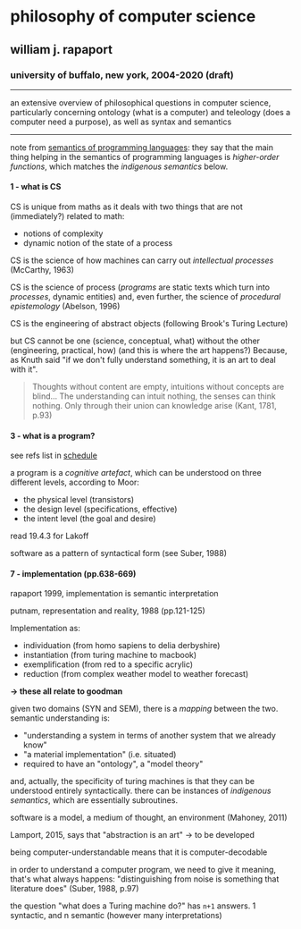 # philosophy of computer science

## william j. rapaport

### university of buffalo, new york, 2004-2020 (draft)

---

an extensive overview of philosophical questions in computer science, particularly concerning ontology (what is a computer) and teleology (does a computer need a purpose), as well as syntax and semantics

---

note from [semantics of programming languages](https://archive.org/details/semanticsofprogr0000gunt/page/218/mode/2up): they say that the main thing helping in the semantics of programming languages is *higher-order functions*, which matches the *indigenous semantics* below.

#### 1 - what is CS

CS is unique from maths as it deals with two things that are not (immediately?) related to math:

- notions of complexity
- dynamic notion of the state of a process

CS is the science of how machines can carry out *intellectual processes* (McCarthy, 1963)

CS is the science of process (*programs* are static texts which turn into *processes*, dynamic entities) and, even further, the science of *procedural epistemology* (Abelson, 1996)

CS is the engineering of abstract objects (following Brook's Turing Lecture)

but CS cannot be one (science, conceptual, what) without the other (engineering, practical, how) (and this is where the art happens?) Because, as Knuth said "if we don't fully understand something, it is an art to deal with it".

> Thoughts without content are empty, intuitions without concepts are blind... The understanding can intuit nothing, the senses can think nothing. Only through their union can knowledge arise (Kant, 1781, p.93)

#### 3 - what is a program?

see refs list in [schedule](../../schedule_2021_1.md)

a program is a *cognitive artefact*, which can be understood on three different levels, according to Moor:

- the physical level (transistors)
- the design level (specifications, effective)
- the intent level (the goal and desire)

read 19.4.3 for Lakoff

software as a pattern of syntactical form (see Suber, 1988)

#### 7 -  implementation (pp.638-669)

rapaport 1999, implementation is semantic interpretation

putnam, representation and reality, 1988 (pp.121-125)

Implementation as:

- individuation (from homo sapiens to delia derbyshire)
- instantiation (from turing machine to macbook)
- exemplification (from red to a specific acrylic)
- reduction (from complex weather model to weather forecast)

**-> these all relate to goodman**

given two domains (SYN and SEM), there is a *mapping* between the two. semantic understanding is:

- "understanding a system in terms of another system that we already know"
- "a material implementation" (i.e. situated)
- required to have an "ontology", a "model theory"

and, actually, the specificity of turing machines is that they can be understood entirely syntactically. there can be instances of *indigenous semantics*, which are essentially subroutines.

software is a model, a medium of thought, an environment (Mahoney, 2011)

Lamport, 2015, says that "abstraction is an art" -> to be developed

being computer-understandable means that it is computer-decodable

in order to understand a computer program, we need to give it meaning, that's what always happens: "distinguishing from noise is something that literature does" (Suber, 1988, p.97)

the question "what does a Turing machine do?" has `n+1` answers. 1 syntactic, and n semantic (however many interpretations)
